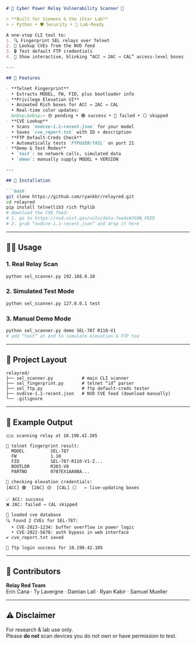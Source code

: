 ```markdown
# 🔐 Cyber Power Relay Vulnerability Scanner 🔌

> **Built for Siemens & the iStar Lab**  
> ⚡ Python • 🛡️ Security • 🔬 Lab-Ready

A one‑stop CLI tool to:
1. 🔍 Fingerprint SEL relays over Telnet  
2. 🧠 Lookup CVEs from the NVD feed  
3. 🔒 Test default FTP credentials  
4. 🎨 Show interactive, blinking “ACC → 2AC → CAL” access‑level boxes  

---

## 🎉 Features

- **Telnet Fingerprint**  
  • Extracts MODEL, FW, FID, plus bootloader info  
- **Privilege Elevation UI**  
  • Animated Rich boxes for ACC → 2AC → CAL  
  • Real‑time color updates:  
  &nbsp;&nbsp;– 🟡 pending • 🟢 success • 🔴 failed • ⚪ skipped  
- **CVE Lookup**  
  • Scans `nvdcve-1.1-recent.json` for your model  
  • Saves `cve_report.txt` with ID + description  
- **FTP Default‑Creds Check**  
  • Automatically tests `FTPUSER/TAIL` on port 21  
- **Demo & Test Modes**  
  • `test`: no network calls, simulated data  
  • `demo`: manually supply MODEL + VERSION  

---

## 🚀 Installation

```bash
git clone https://github.com/ryankbr/relayred.git
cd relayred
pip install telnetlib3 rich ftplib
# download the CVE feed:
# 1. go to https://nvd.nist.gov/vuln/data-feeds#JSON_FEED  
# 2. grab “nvdcve-1.1-recent.json” and drop it here
```

---

## 🧑‍💻 Usage

### 1. Real Relay Scan
```bash
python sel_scanner.py 192.168.0.10
```

### 2. Simulated Test Mode
```bash
python sel_scanner.py 127.0.0.1 test
```

### 3. Manual Demo Mode
```bash
python sel_scanner.py demo SEL-787 R110-V1
# add “test” at end to simulate elevation & FTP too
```

---

## 📁 Project Layout

```
relayred/
├── sel_scanner.py           # main CLI scanner
├── sel_fingerprint.py       # telnet “id” parser
├── sel_ftp.py               # ftp default‑creds tester
├── nvdcve-1.1-recent.json   # NVD CVE feed (download manually)
└── .gitignore
```

---

## 🌈 Example Output

```text
🇨🇭 scanning relay at 10.190.42.105

📡 telnet fingerprint result:
  MODEL          SEL-787
  FW             1.10
  FID            SEL-787-R110-V1-Z...
  BOOTLDR        R303-V0
  PARTNO         0787EX1AA0BA...

🔐 checking elevation credentials:
[ACC] 🟢  [2AC] 🟡  [CAL] ⚪   ← live‑updating boxes

✅ ACC: success
❌ 2AC: failed → CAL skipped

📡 loaded cve database
🔍 found 2 CVEs for SEL-787:
  • CVE-2023-1234: buffer overflow in power logic  
  • CVE-2022-5678: auth bypass in web interface  
✔️ cve_report.txt saved

🔌 ftp login success for 10.190.42.105
```

---

## 🙌 Contributors

**Relay Red Team**  
Erin Cana · Ty Lavergne · Damian Lall · Ryan Kabir · Samuel Mueller  

---

## ⚠️ Disclaimer

For research & lab use only.  
Please **do not** scan devices you do not own or have permission to test.
